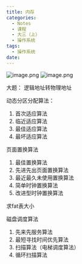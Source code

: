 ```yaml
---
title: 内存
categories:
  - Notes
  - 课程
  - 大三（上）
  - 操作系统
tags:
  - 操作系统
date:
---
```

![image.png](https://cdn.jsdelivr.net/gh/zhengyangWang1/image@main/img/20240107112118.png)
![image.png](https://cdn.jsdelivr.net/gh/zhengyangWang1/image@main/img/20240107112152.png)


大题：
逻辑地址转物理地址

动态分区分配算法：
1. 首次适应算法
2. 临近适应算法
3. 最佳适应算法
4. 最坏适应算法

页面置换算法
1. 最佳置换算法
2. 先进先出页面置换算法
3. 最近最久未使用置换算法
4. 简单时钟置换算法
5. 改进型时钟置换算法

求fat表大小

磁盘调度算法
1. 先来先服务算法
2. 最短寻找时间优先算法
3. 扫描算法（电梯调度算法）
4. 循环扫描算法